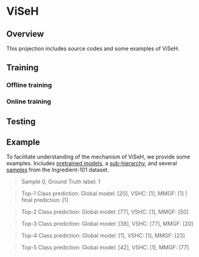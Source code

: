 # ViSeH
## Overview
This projection includes source codes and some examples of ViSeH.
## Training
### Offline training
### Online training
## Testing
## Example
To facilitate understanding of the mechanism of ViSeH, we provide some examples. Includes [pretrained models](./save_model), a [sub-hierarchy](./hierarchy), and several [samples](./data_food101_demo) from the Ingredient-101 dataset.

> Sample 0, Ground Truth label: 1

> Top-1 Class prediction: Global model: [20], VSHC: [1], MMGF: [1] | final prediction: [1]

> Top-2 Class prediction: Global model: [77], VSHC: [1], MMGF: [50]

> Top-3 Class prediction: Global model: [38], VSHC: [77], MMGF: [20]

> Top-4 Class prediction: Global model: [1], VSHC: [1], MMGF: [23]

> Top-5 Class prediction: Global model: [42], VSHC: [1], MMGF: [77]
